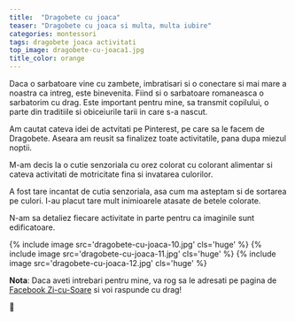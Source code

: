 ```yaml
---
title:  "Dragobete cu joaca"
teaser: "Dragobete cu joaca si multa, multa iubire"
categories: montessori
tags: dragobete joaca activitati
top_image: dragobete-cu-joaca1.jpg
title_color: orange
---
```

Daca o sarbatoare vine cu zambete, imbratisari si o conectare si mai mare a noastra ca intreg, este binevenita. Fiind si o sarbatoare romaneasca o sarbatorim cu drag. Este important pentru mine, sa transmit copilului, o parte din traditiile si obiceiurile tarii in care s-a nascut.

Am cautat cateva idei de actvitati pe Pinterest, pe care sa le facem de Dragobete. Aseara am reusit sa finalizez toate activitatile, pana dupa miezul noptii.

M-am decis la o cutie senzoriala cu orez colorat cu colorant alimentar si cateva activitati de motricitate fina si invatarea culorilor.

A fost tare incantat de cutia senzoriala, asa cum ma asteptam si de sortarea pe culori. I-au placut tare mult inimioarele atasate de betele colorate.

N-am sa detaliez fiecare activitate in parte pentru ca imaginile sunt edificatoare.

{% include image src='dragobete-cu-joaca-10.jpg' cls='huge' %}
{% include image src='dragobete-cu-joaca-11.jpg' cls='huge' %}
{% include image src='dragobete-cu-joaca-12.jpg' cls='huge' %}

**Nota**: Daca aveti intrebari pentru mine, va rog sa le adresati pe pagina de [Facebook Zi-cu-Soare](https://www.facebook.com/zi.cu.soare.ro) si voi raspunde cu drag!

:sunflower:
